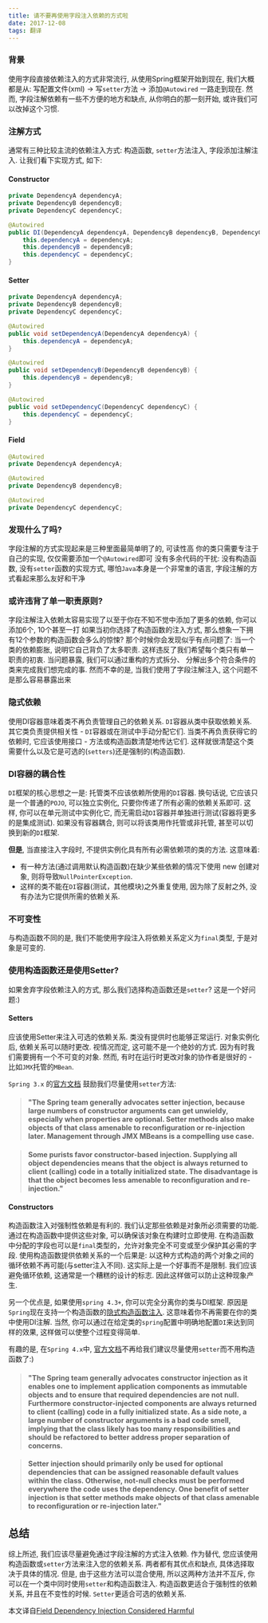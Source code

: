 ```yaml
---
title: 请不要再使用字段注入依赖的方式啦
date: 2017-12-08
tags: 翻译
---
```


### 背景

使用字段直接依赖注入的方式非常流行, 从使用Spring框架开始到现在, 我们大概都是从: 写配置文件(xml) -> 写`setter`方法 -> 添加`@Autowired` 一路走到现在.
然而, 字段注解依赖有一些不方便的地方和缺点, 从你明白的那一刻开始, 或许我们可以改掉这个习惯.

### 注解方式

通常有三种比较主流的依赖注入方式: 构造函数, `setter`方法注入, 字段添加注解注入.
让我们看下实现方式, 如下:
#### Constructor
```java
private DependencyA dependencyA;
private DependencyB dependencyB;
private DependencyC dependencyC;

@Autowired
public DI(DependencyA dependencyA, DependencyB dependencyB, DependencyC dependencyC) {
    this.dependencyA = dependencyA;
    this.dependencyB = dependencyB;
    this.dependencyC = dependencyC;
}
```
#### Setter
```java
private DependencyA dependencyA;
private DependencyB dependencyB;
private DependencyC dependencyC;

@Autowired
public void setDependencyA(DependencyA dependencyA) {
    this.dependencyA = dependencyA;
}

@Autowired
public void setDependencyB(DependencyB dependencyB) {
    this.dependencyB = dependencyB;
}

@Autowired
public void setDependencyC(DependencyC dependencyC) {
    this.dependencyC = dependencyC;
}
```
#### Field
```java
@Autowired
private DependencyA dependencyA;

@Autowired
private DependencyB dependencyB;

@Autowired
private DependencyC dependencyC;
```

### 发现什么了吗?

字段注解的方式实现起来是三种里面最简单明了的, 可读性高 你的类只需要专注于自己的实现, 仅仅需要添加一个`@Autowired`即可
没有多余代码的干扰: 没有构造函数, 没有`setter`函数的实现方式, 哪怕`Java`本身是一个非常`重`的语言, 字段注解的方式看起来那么友好和干净

### 或许违背了单一职责原则?

字段注解注入依赖太容易实现了以至于你在不知不觉中添加了更多的依赖, 你可以添加6个, 10个甚至一打 如果当初你选择了构造函数的注入方式, 那么想象一下拥有12个参数的构造函数会多么的惊悚?
那个时候你会发现似乎有点问题了: 当一个类的依赖膨胀, 说明它自己背负了太多职责. 这样违反了我们希望每个类只有单一职责的初衷. 当问题暴露, 我们可以通过重构的方式拆分、 分解出多个符合条件的类来完成我们想完成的事.
然而不幸的是, 当我们使用了字段注解注入, 这个问题不是那么容易暴露出来

### 隐式依赖

使用DI容器意味着类不再负责管理自己的依赖关系. `DI`容器从类中获取依赖关系. 其它类负责提供相关性 - `DI`容器或在测试中手动分配它们. 当类不再负责获得它的依赖时, 它应该使用接口 - 方法或构造函数清楚地传达它们. 这样就很清楚这个类需要什么以及它是可选的(`setters`)还是强制的(构造函数).

### DI容器的耦合性

`DI`框架的核心思想之一是: 托管类不应该依赖所使用的`DI`容器. 换句话说, 它应该只是一个普通的`POJO`, 可以独立实例化, 只要你传递了所有必需的依赖关系即可. 这样, 你可以在单元测试中实例化它, 而无需启动`DI`容器并单独进行测试(容器将更多的是集成测试). 如果没有容器耦合, 则可以将该类用作托管或非托管, 甚至可以切换到新的`DI`框架.

**但是**, 当直接注入字段时, 不提供实例化具有所有必需依赖项的类的方法. 这意味着:

* 有一种方法(通过调用默认构造函数)在缺少某些依赖的情况下使用 new 创建对象, 则将导致`NullPointerException`.
* 这样的类不能在`DI`容器(测试，其他模块)之外重复使用, 因为除了反射之外, 没有办法为它提供所需的依赖关系.

### 不可变性

与构造函数不同的是, 我们不能使用字段注入将依赖关系定义为`final`类型, 于是对象是可变的.

### 使用构造函数还是使用Setter?

如果舍弃字段依赖注入的方式, 那么我们选择构造函数还是`setter`? 这是一个好问题:)

#### Setters

应该使用Setter来注入可选的依赖关系. 类没有提供时也能够正常运行. 对象实例化后, 依赖关系可以随时更改. 视情况而定, 这可能不是一个绝妙的方式. 因为有时我们需要拥有一个不可变的对象.
然而, 有时在运行时更改对象的协作者是很好的 - 比如`JMX`托管的`MBean`.

`Spring 3.x` 的[官方文档](https://docs.spring.io/spring/docs/3.1.x/spring-framework-reference/html/beans.html#d0e2778) 鼓励我们尽量使用`setter`方法:

> #### "The Spring team generally advocates setter injection, because large numbers of constructor arguments can get unwieldy, especially when properties are optional. Setter methods also make objects of that class amenable to reconfiguration or re-injection later. Management through JMX MBeans is a compelling use case.

> #### Some purists favor constructor-based injection. Supplying all object dependencies means that the object is always returned to client (calling) code in a totally initialized state. The disadvantage is that the object becomes less amenable to reconfiguration and re-injection."

#### Constructors

构造函数注入对强制性依赖是有利的. 我们认定那些依赖是对象所必须需要的功能. 通过在构造函数中提供这些对象, 可以确保该对象在构建时立即使用. 在构造函数中分配的字段也可以是`final`类型的，允许对象完全不可变或至少保护其必需的字段.
使用构造函数提供依赖关系的一个后果是: 以这种方式构造的两个对象之间的循环依赖不再可能(与setter注入不同). 这实际上是一个好事而不是限制. 我们应该避免循环依赖, 这通常是一个糟糕的设计的标志. 因此这样做可以防止这种现象产生.

另一个优点是, 如果使用`spring 4.3+`, 你可以完全分离你的类与DI框架. 原因是`Spring`现在支持一个构造函数的[隐式构造函数注入](https://spring.io/blog/2016/03/04/core-container-refinements-in-spring-framework-4-3). 这意味着你不再需要在你的类中使用DI注解.
当然, 你可以通过在给定类的`spring`配置中明确地配置`DI`来达到同样的效果, 这样做可以使整个过程变得简单.

有趣的是, 在`Spring 4.x`中, [官方文档](https://docs.spring.io/spring/docs/4.2.x/spring-framework-reference/html/beans.html#beans-constructor-injection)不再给我们建议尽量使用`setter`而不用构造函数了:)

> #### "The Spring team generally advocates constructor injection as it enables one to implement application components as immutable objects and to ensure that required dependencies are not null. Furthermore constructor-injected components are always returned to client (calling) code in a fully initialized state. As a side note, a large number of constructor arguments is a bad code smell, implying that the class likely has too many responsibilities and should be refactored to better address proper separation of concerns.

> #### Setter injection should primarily only be used for optional dependencies that can be assigned reasonable default values within the class. Otherwise, not-null checks must be performed everywhere the code uses the dependency. One benefit of setter injection is that setter methods make objects of that class amenable to reconfiguration or re-injection later."


## 总结

综上所述, 我们应该尽量避免通过字段注解的方式注入依赖. 作为替代, 您应该使用构造函数或`setter`方法来注入您的依赖关系.
两者都有其优点和缺点, 具体选择取决于具体的情况.
但是, 由于这些方法可以混合使用, 所以这两种方法并不互斥, 你可以在一个类中同时使用`setter`和构造函数注入. 构造函数更适合于强制性的依赖关系, 并且在不变性的时候. `Setter`更适合可选的依赖关系.

本文译自[Field Dependency Injection Considered Harmful](http://vojtechruzicka.com/field-dependency-injection-considered-harmful/)
